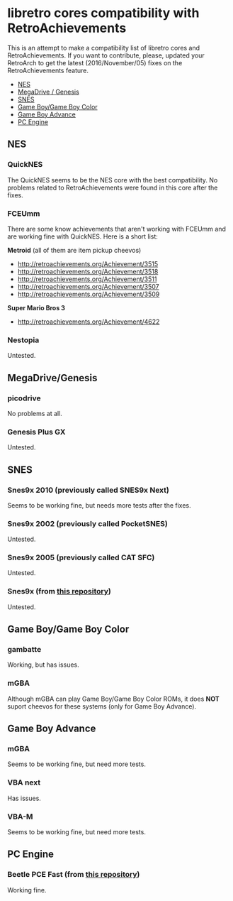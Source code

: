# libretro cores compatibility with RetroAchievements

This is an attempt to make a compatibility list of libretro cores and RetroAchievements. If you want to contribute, please, updated your RetroArch to get the latest (2016/November/05) fixes on the RetroAchievements feature.

- [NES](#nes)
- [MegaDrive / Genesis](#megadrivegenesis)
- [SNES](#snes)
- [Game Boy/Game Boy Color](#game-boygame-boy-color)
- [Game Boy Advance](#game-boy-advance)
- [PC Engine](#pc-engine)

## NES

### QuickNES

The QuickNES seems to be the NES core with the best compatibility. No problems related to RetroAchievements were found in this core after the fixes.


### FCEUmm

There are some know achievements that aren't working with FCEUmm and are working fine with QuickNES. Here is a short list:

**Metroid** (all of them are item pickup cheevos)
- http://retroachievements.org/Achievement/3515
- http://retroachievements.org/Achievement/3518
- http://retroachievements.org/Achievement/3511
- http://retroachievements.org/Achievement/3507
- http://retroachievements.org/Achievement/3509

**Super Mario Bros 3**
- http://retroachievements.org/Achievement/4622


### Nestopia

Untested.


## MegaDrive/Genesis

### picodrive

No problems at all.


### Genesis Plus GX

Untested.


## SNES

### Snes9x 2010 (previously called SNES9x Next)

Seems to be working fine, but needs more tests after the fixes.


### Snes9x 2002 (previously called PocketSNES)

Untested.


### Snes9x 2005 (previously called CAT SFC)

Untested.


### Snes9x (from [this repository](https://github.com/libretro/snes9x))

Untested.


## Game Boy/Game Boy Color

### gambatte

Working, but has issues.


### mGBA

Although mGBA can play Game Boy/Game Boy Color ROMs, it does **NOT** suport cheevos for these systems (only for Game Boy Advance).


## Game Boy Advance

### mGBA

Seems to be working fine, but need more tests.


### VBA next

Has issues.


### VBA-M

Seems to be working fine, but need more tests.


## PC Engine

### Beetle PCE Fast (from [this repository](https://github.com/libretro/beetle-pce-fast-libretro))

Working fine.
